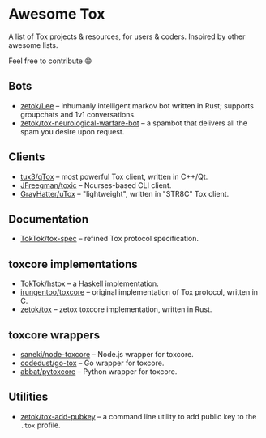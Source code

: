 # Awesome Tox

A list of Tox projects & resources, for users & coders. Inspired by other awesome lists.

Feel free to contribute :smile:

## Bots

* [zetok/Lee](https://github.com/zetok/Lee) – inhumanly intelligent markov bot written in Rust; supports groupchats and 1v1 conversations.
* [zetok/tox-neurological-warfare-bot](https://github.com/zetok/tox-neurological-warfare-bot) – a spambot that delivers all the spam you desire upon request.

## Clients

* [tux3/qTox](https://github.com/zetok/qTox) – most powerful Tox client, written in C++/Qt.
* [JFreegman/toxic](https://github.com/JFreegman/toxic) – Ncurses-based CLI client.
* [GrayHatter/uTox](https://github.com/GrayHatter/uTox) – "lightweight", written in "STR8C" Tox client.

## Documentation

* [TokTok/tox-spec](https://github.com/TokTok/tox-spec) – refined Tox protocol specification.

## toxcore implementations

* [TokTok/hstox](https://github.com/TokTok/hstox) – a Haskell implementation.
* [irungentoo/toxcore](https://github.com/irungentoo/toxcore) – original implementation of Tox protocol, written in C.
* [zetok/tox](https://github.com/zetok/tox) – zetox toxcore implementation, written in Rust.

## toxcore wrappers

* [saneki/node-toxcore](https://github.com/saneki/node-toxcore) – Node.js wrapper for toxcore.
* [codedust/go-tox](https://github.com/codedust/go-tox) – Go wrapper for toxcore.
* [abbat/pytoxcore](https://github.com/abbat/pytoxcore) – Python wrapper for toxcore.

## Utilities

* [zetok/tox-add-pubkey](https://github.com/zetok/tox-add-pubkey) – a command line utility to add public key to the `.tox` profile.
